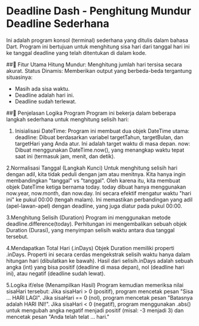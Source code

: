 # Deadline Dash - Penghitung Mundur Deadline Sederhana
Ini adalah program konsol (terminal) sederhana yang ditulis dalam bahasa Dart. Program ini bertujuan untuk menghitung sisa hari dari tanggal hari ini ke tanggal deadline yang telah ditentukan di dalam kode.

##🌟 Fitur Utama
Hitung Mundur: Menghitung jumlah hari tersisa secara akurat.
Status Dinamis: Memberikan output yang berbeda-beda tergantung situasinya:
- Masih ada sisa waktu.
- Deadline adalah hari ini.
- Deadline sudah terlewat.

##🧠 Penjelasan Logika Program
Program ini bekerja dalam beberapa langkah sederhana untuk menghitung selisih hari:

1. Inisialisasi DateTime: Program ini membuat dua objek DateTime utama:
deadline: Dibuat berdasarkan variabel targetTahun, targetBulan, dan targetHari yang Anda atur. Ini adalah target waktu di masa depan.
now: Dibuat menggunakan DateTime.now(), yang menangkap waktu tepat saat ini (termasuk jam, menit, dan detik).

2.Normalisasi Tanggal (Langkah Kunci) Untuk menghitung selisih hari dengan adil, kita tidak peduli dengan jam atau menitnya. Kita hanya ingin membandingkan "tanggal" vs "tanggal".
Oleh karena itu, kita membuat objek DateTime ketiga bernama today.
today dibuat hanya menggunakan now.year, now.month, dan now.day. Ini secara efektif mengatur waktu "hari ini" ke pukul 00:00 (tengah malam).
Ini memastikan perbandingan yang adil (apel-lawan-apel) dengan deadline, yang juga diatur pada pukul 00:00.

3.Menghitung Selisih (Duration)
Program ini menggunakan metode deadline.difference(today).
Perhitungan ini mengembalikan sebuah objek Duration (Durasi), yang menyimpan selisih waktu antara dua tanggal tersebut.

4.Mendapatkan Total Hari (.inDays)
Objek Duration memiliki properti .inDays. Properti ini secara cerdas mengekstrak selisih waktu hanya dalam hitungan hari (dibulatkan ke bawah).
Hasil dari selisih.inDays adalah sebuah angka (int) yang bisa positif (deadline di masa depan), nol (deadline hari ini), atau negatif (deadline sudah lewat).

5.Logika if/else (Menampilkan Hasil)
Program kemudian memeriksa nilai sisaHari tersebut:
Jika sisaHari > 0 (positif), program mencetak pesan "Sisa ... HARI LAGI".
Jika sisaHari == 0 (nol), program mencetak pesan "Batasnya adalah HARI INI!".
Jika sisaHari < 0 (negatif), program menggunakan .abs() untuk mengubah angka negatif menjadi positif (misal: -3 menjadi 3) dan mencetak pesan "Anda telah telat ... hari."
